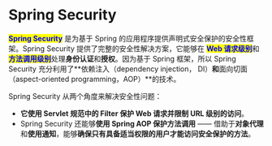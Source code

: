 # Spring Security

<mark style="color:blue;">**Spring Security**</mark> 是为基于 Spring 的应用程序提供声明式安全保护的安全性框架。Spring Security 提供了完整的安全性解决方案，它能够在 <mark style="color:blue;">**Web 请求级别**</mark>和<mark style="color:blue;">**方法调用级别**</mark>处理**身份认证**和**授权**。因为基于 Spring 框架，所以 Spring Security 充分利用了**依赖注入（dependency injection， DI）**和**面向切面（aspect-oriented programming，AOP）**的技术。

Spring Security 从两个角度来解决安全性问题：

* **它使用 Servlet 规范中的 Filter 保护 Web 请求并限制 URL 级别的访问**。
* Spring Security 还能够**使用 Spring AOP 保护方法调用** —— 借助于**对象代理**和**使用通知**，能够**确保只有具备适当权限的用户才能访问安全保护的方法**。
